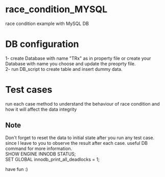 # race_condition_MYSQL
race condition example with MySQL DB

# DB configuration
1- create Database with name "TRx" as in property file or create your Database with name you choose and update the preoprty file. \
2- run DB_script to create table and insert dummy data.

# Test cases 
run each case method to understand the behaviour of race condition and how it will affect the data integrity 


## Note
Don't forget to reset the data to initial state after you run any test case. since I leave to you to observe the result after each case.
useful DB command for more information. \
SHOW ENGINE INNODB STATUS; \
SET GLOBAL innodb_print_all_deadlocks = 1;

have fun :)
